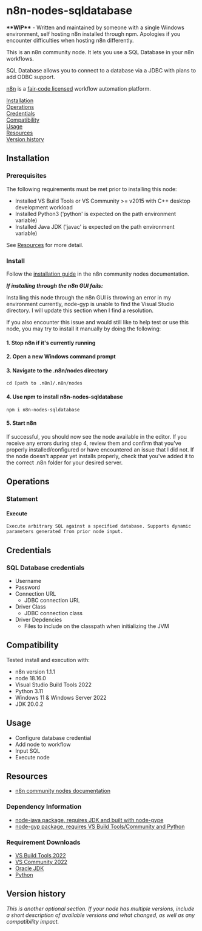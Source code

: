 # n8n-nodes-sqldatabase 
**\*\*WIP\*\*** - Written and maintained by someone with a single Windows environment, self hosting n8n installed through npm. Apologies if you encounter difficulties when hosting n8n differently.

This is an n8n community node. It lets you use a SQL Database in your n8n workflows.

SQL Database allows you to connect to a database via a JDBC with plans to add ODBC support.

[n8n](https://n8n.io/) is a [fair-code licensed](https://docs.n8n.io/reference/license/) workflow automation platform.

[Installation](#installation)  
[Operations](#operations)  
[Credentials](#credentials)  <!-- delete if no auth needed -->  
[Compatibility](#compatibility)  
[Usage](#usage)  <!-- delete if not using this section -->  
[Resources](#resources)  
[Version history](#version-history)  <!-- delete if not using this section -->  

## Installation

### Prerequisites 

The following requirements must be met prior to installing this node:
* Installed VS Build Tools or VS Community >= v2015 with C++ desktop development workload
* Installed Python3 ('python' is expected on the path environment variable)
* Installed Java JDK ('javac' is expected on the path environment variable)

See [Resources](#resources) for more detail.

### Install
Follow the [installation guide](https://docs.n8n.io/integrations/community-nodes/installation/) in the n8n community nodes documentation.

  **_If installing through the n8n GUI fails:_**

  Installing this node through the n8n GUI is throwing an error in my environment currently, node-gyp is unable to find the Visual Studio directory. I will update this section when I find a resolution.

  If you also encounter this issue and would still like to help test or use this node, you may try to install it manually by doing the following:
  #### 1. Stop n8n if it's currently running
  #### 2. Open a new Windows command prompt
  #### 3. Navigate to the .n8n/nodes directory  
    cd [path to .n8n]/.n8n/nodes
  #### 4. Use npm to install n8n-nodes-sqldatabase
    npm i n8n-nodes-sqldatabase
  #### 5. Start n8n

  If successful, you should now see the node available in the editor. If you receive any errors during step 4, review them and confirm that you've properly installed/configured or have encountered an issue that I did not. If the node doesn't appear yet installs properly, check that you've added it to the correct .n8n folder for your desired server.

## Operations

### Statement
#### Execute  
    Execute arbitrary SQL against a specified database. Supports dynamic parameters generated from prior node input.
  

## Credentials

### SQL Database credentials

* Username
* Password
* Connection URL
  * JDBC connection URL
* Driver Class
  * JDBC connection class
* Driver Depdencies
  * Files to include on the classpath when initializing the JVM


## Compatibility

Tested install and execution with:
* n8n version 1.1.1
* node 18.16.0
* Visual Studio Build Tools 2022
* Python 3.11
* Windows 11 & Windows Server 2022
* JDK 20.0.2

## Usage

* Configure database credential
* Add node to workflow
* Input SQL
* Execute node

## Resources

* [n8n community nodes documentation](https://docs.n8n.io/integrations/community-nodes/)

### Dependency Information
* [node-java package, requires JDK and built with node-gype](https://github.com/joeferner/node-java)
* [node-gyp package, requires VS Build Tools/Community and Python](https://github.com/nodejs/node-gyp#on-windows)

### Requirement Downloads
* [VS Build Tools 2022](https://github.com/nodejs/node-gyp#on-windows)
* [VS Community 2022](https://visualstudio.microsoft.com/thank-you-downloading-visual-studio/?sku=Community)
* [Oracle JDK](https://www.oracle.com/java/technologies/downloads/)
* [Python](https://www.python.org/downloads/)


## Version history

_This is another optional section. If your node has multiple versions, include a short description of available versions and what changed, as well as any compatibility impact._


